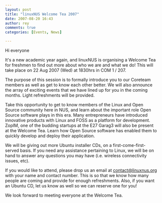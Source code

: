 ```yaml
---
layout: post
title: "linuxNUS Welcome Tea 2007"
date: 2007-08-20 16:43
author: rey
comments: true
categories: [Events, News]

---
```

Hi everyone

It's a new academic year again, and linuxNUS is organising a Welcome Tea for freshmen to find out more about who we are and what we do! This will take place on 22 Aug 2007 (Wed) at 1830hrs in COM 1 / 207.

The purpose of this session is to formally introduce you to our Coreteam members as well as get to know each other better. We will also announce the array of exciting events that we have lined up for you in the coming months. Light refreshments will be provided.

Take this opportunity to get to know members of the Linux and Open Source community here in NUS, and learn about the important role Open Source software plays in this era. Many entrepreneurs have introduced innovative products with Linux and FOSS as a platform for development. ZopIM, one of the budding startups at the E27 Garag3 will also be present at the Welcome Tea.  Learn how Open Source software has enabled them to quickly develop and deploy their application.

We will be giving out more Ubuntu installer CDs, on a first-come-first-served basis. If you need any assistance pertaining to Linux, we will be on hand to answer any questions you may have (i.e. wireless connectivity issues, etc).

If you would like to attend, please drop us an email at contact@linuxnus.org with your name and contact number. This is so that we know how many people are coming and provide for enough refreshments. Also, if you want an Ubuntu CD, let us know as well so we can reserve one for you!

We look forward to meeting everyone at the Welcome Tea.

